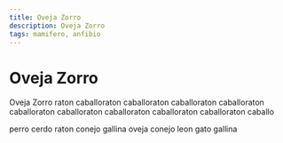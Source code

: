 ```yaml
---
title: Oveja Zorro
description: Oveja Zorro
tags: mamifero, anfibio
---
```


# Oveja Zorro

Oveja Zorro raton caballoraton caballoraton caballoraton caballoraton caballoraton caballoraton caballoraton caballoraton caballoraton caballo

perro cerdo raton conejo gallina oveja conejo leon gato gallina